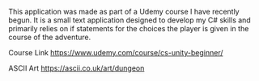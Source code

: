 This application was made as part of a Udemy course I have recently begun.
It is a small text application designed to develop my C# skills and primarily relies on if statements for the choices the player is given in the course of the adventure.


Course Link
https://www.udemy.com/course/cs-unity-beginner/

ASCII Art
https://ascii.co.uk/art/dungeon
